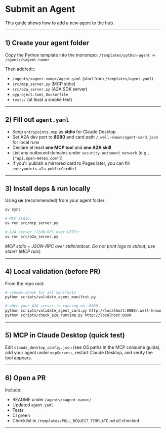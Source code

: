 # Submit an Agent

This guide shows how to add a new agent to the hub.

---

## 1) Create your agent folder

Copy the Python template into the monorepo:
`/templates/python-agent` → `/agents/<agent-name>`

Then add/edit:
- `/agents/<agent-name>/agent.yaml` (start from `/templates/agent.yaml`)
- `src/mcp_server.py` (MCP stdio)
- `src/a2a_server.py` (A2A SDK server)
- `pyproject.toml`, `Dockerfile`
- `tests/` (at least a smoke test)

---

## 2) Fill out `agent.yaml`

- Keep `entrypoints.mcp` as **stdio** for Claude Desktop
- Set A2A dev port to **8080** and card path `/.well-known/agent-card.json` for local runs
- Declare at least **one MCP tool** and **one A2A skill**
- List any outbound domains under `security.outbound_network` (e.g., `["api.open-meteo.com"]`)
- If you'll publish a mirrored card to Pages later, you can fill `entrypoints.a2a.publicCardUrl`

---

## 3) Install deps & run locally

Using **uv** (recommended) from your agent folder:

```bash
uv sync

# MCP stdio:
uv run src/mcp_server.py

# A2A server (JSON-RPC over HTTP):
uv run src/a2a_server.py
```

*MCP stdio = JSON-RPC over stdin/stdout. Do not print logs to stdout; use stderr (MCP rule).*

---

## 4) Local validation (before PR)

From the repo root:

```bash
# schema check for all manifests
python scripts/validate_agent_manifest.py

# when your A2A server is running on :8080
python scripts/validate_agent_card.py http://localhost:8080/.well-known/agent-card.json
python scripts/check_a2a_runtime.py http://localhost:8080
```

---

## 5) MCP in Claude Desktop (quick test)

Edit `claude_desktop_config.json` (see OS paths in the MCP consume guide), add your agent under `mcpServers`, restart Claude Desktop, and verify the tool appears.

---

## 6) Open a PR

Include:
- README under `/agents/<agent-name>/`
- Updated `agent.yaml`
- Tests
- CI green
- Checklist in `/templates/PULL_REQUEST_TEMPLATE.md` all checked

---